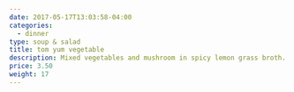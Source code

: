 ```yaml
---
date: 2017-05-17T13:03:58-04:00
categories:
  - dinner
type: soup & salad
title: tom yum vegetable
description: Mixed vegetables and mushroom in spicy lemon grass broth.
price: 3.50
weight: 17
---
```

